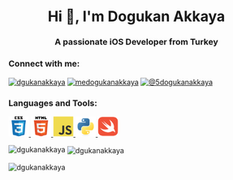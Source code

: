 <h1 align="center">Hi 👋, I'm Dogukan Akkaya</h1>
<h3 align="center">A passionate iOS Developer from Turkey</h3>

<h3 align="left">Connect with me:</h3>
<p align="left">
<a href="https://twitter.com/dgukanakkaya" target="blank"><img align="center" src="https://raw.githubusercontent.com/rahuldkjain/github-profile-readme-generator/master/src/images/icons/Social/twitter.svg" alt="dgukanakkaya" height="30" width="40" /></a>
<a href="https://linkedin.com/in/medogukanakkaya" target="blank"><img align="center" src="https://raw.githubusercontent.com/rahuldkjain/github-profile-readme-generator/master/src/images/icons/Social/linked-in-alt.svg" alt="medogukanakkaya" height="30" width="40" /></a>
<a href="https://medium.com/@5dogukanakkaya" target="blank"><img align="center" src="https://raw.githubusercontent.com/rahuldkjain/github-profile-readme-generator/master/src/images/icons/Social/medium.svg" alt="@5dogukanakkaya" height="30" width="40" /></a>
</p>

<h3 align="left">Languages and Tools:</h3>
<p align="left"> <a href="https://www.w3schools.com/css/" target="_blank" rel="noreferrer"> <img src="https://raw.githubusercontent.com/devicons/devicon/master/icons/css3/css3-original-wordmark.svg" alt="css3" width="40" height="40"/> </a> <a href="https://www.w3.org/html/" target="_blank" rel="noreferrer"> <img src="https://raw.githubusercontent.com/devicons/devicon/master/icons/html5/html5-original-wordmark.svg" alt="html5" width="40" height="40"/> </a> <a href="https://developer.mozilla.org/en-US/docs/Web/JavaScript" target="_blank" rel="noreferrer"> <img src="https://raw.githubusercontent.com/devicons/devicon/master/icons/javascript/javascript-original.svg" alt="javascript" width="40" height="40"/> </a> <a href="https://www.python.org" target="_blank" rel="noreferrer"> <img src="https://raw.githubusercontent.com/devicons/devicon/master/icons/python/python-original.svg" alt="python" width="40" height="40"/> </a> <a href="https://developer.apple.com/swift/" target="_blank" rel="noreferrer"> <img src="https://raw.githubusercontent.com/devicons/devicon/master/icons/swift/swift-original.svg" alt="swift" width="40" height="40"/> </a> </p>

<p><img align="left" src="https://github-readme-stats.vercel.app/api/top-langs?username=dgukanakkaya&show_icons=true&locale=en&layout=compact" alt="dgukanakkaya" /></p>

<p>&nbsp;<img align="center" src="https://github-readme-stats.vercel.app/api?username=dgukanakkaya&show_icons=true&locale=en" alt="dgukanakkaya" /></p>

<p><img align="center" src="https://github-readme-streak-stats.herokuapp.com/?user=dgukanakkaya&" alt="dgukanakkaya" /></p>
